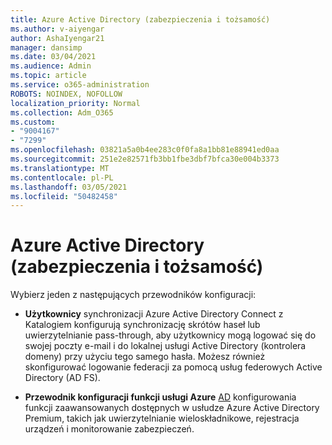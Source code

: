 ```yaml
---
title: Azure Active Directory (zabezpieczenia i tożsamość)
ms.author: v-aiyengar
author: AshaIyengar21
manager: dansimp
ms.date: 03/04/2021
ms.audience: Admin
ms.topic: article
ms.service: o365-administration
ROBOTS: NOINDEX, NOFOLLOW
localization_priority: Normal
ms.collection: Adm_O365
ms.custom:
- "9004167"
- "7299"
ms.openlocfilehash: 03821a5a0b4ee283c0f0fa8a1bb81e88941ed0aa
ms.sourcegitcommit: 251e2e82571fb3bb1fbe3dbf7bfca30e004b3373
ms.translationtype: MT
ms.contentlocale: pl-PL
ms.lasthandoff: 03/05/2021
ms.locfileid: "50482458"
---
```

# <a name="azure-active-directory-security-and-identity"></a>Azure Active Directory (zabezpieczenia i tożsamość)

Wybierz jeden z następujących przewodników konfiguracji:

- **Użytkownicy** [](https://go.microsoft.com/fwlink/?linkid=2071310) synchronizacji Azure Active Directory Connect z Katalogiem konfigurują synchronizację skrótów haseł lub uwierzytelnianie pass-through, aby użytkownicy mogą logować się do swojej poczty e-mail i do lokalnej usługi Active Directory (kontrolera domeny) przy użyciu tego samego hasła. Możesz również skonfigurować logowanie federacji za pomocą usług federowych Active Directory (AD FS).

- **Przewodnik konfiguracji funkcji usługi Azure** [AD](https://go.microsoft.com/fwlink/?linkid=2134390) konfigurowania funkcji zaawansowanych dostępnych w usłudze Azure Active Directory Premium, takich jak uwierzytelnianie wieloskładnikowe, rejestracja urządzeń i monitorowanie zabezpieczeń.
